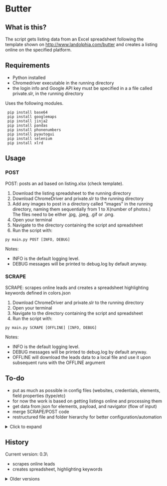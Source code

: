 # Butter

## What is this?

The script gets listing data from an Excel spreadsheet following the template shown on http://www.landolphia.com/butter and creates a listing online on the specified platform.

## Requirements

- Python installed
- Chromedriver executable in the running directory
- the login info and Google API key must be specified in a a file called private.slr, in the running directory

Uses the following modules.

```shell
 pip install base64
 pip install googlemaps 
 pip install jinja2
 pip install pandas
 pip install phonenumbers
 pip install pyautogui
 pip install selenium
 pip install xlrd
```

## Usage

### POST
 POST: posts an ad based on listing.xlsx (check template).
1. Download the listing spreadsheet to the running directory
2. Download ChromeDriver and private.slr to the running directory
3. Add any images to post in a directory called "images" in the running directory, naming them sequentially from 1 to X(number of photos.)\
The files need to be either .jpg, .jpeg, .gif or .png.
4. Open your terminal
5. Navigate to the directory containing the script and spreadsheet
6. Run the script with:
```shell
py main.py POST [INFO, DEBUG]
```

Notes:
- INFO is the default logging level.
- DEBUG messages will be printed to debug.log by default anyway.

### SCRAPE 
 SCRAPE: scrapes online leads and creates a spreadsheet highlighting keywords defined in colors.json
1. Download ChromeDriver and private.slr to the running directory
2. Open your terminal
3. Navigate to the directory containing the script and spreadsheet
4. Run the script with:
```shell
py main.py SCRAPE [OFFLINE] [INFO, DEBUG]
```

Notes:
- INFO is the default logging level.
- DEBUG messages will be printed to debug.log by default anyway.
- OFFLINE will download the leads data to a local file and use it upon subsequent runs with the OFFLINE argument

## To-do

- put as much as possible in config files (websites, credentials, elements, field properties (type/etc)
- for now the work is based on getting listings online and processing them
- get data from json for elements, payload, and navigator (flow of input)
- merge SCRAPE/POST code
- restructured file and folder hierarchy for better configuration/automation

<details>
	<summary> Click to expand </summary>

Other:
- contact page
- value formatting and validation
- value type in payload
- remove lxml (see next item)
- consolidate with HTML scraper
</details>

## History

Current version: 0.3\
- scrapes online leads
- creates spreadsheet, highlighting keywords

<details>
  <summary> Older versions </summary>

v0.2.5\
- remaining taks list is more user friendly
v0.2.4\
- faster (instant) description filling for tinyMCE
v0.2.3
- loops through photos in ./images/ and uploads them
v0.2.2[HOTFIX]
- waits for user to press enter after running the script to close the browser window
- credentials obfuscated
- fixed type in payload, leading to duplicate page/name entr
v0.2
- date and pets
- multiple floorplans
v0.1.8.5
- refactor, split navigator and element manipulation.
- assumes identifier type
- location, rent, floorplans, specifics, amenities
v0.1.8.5
- rotates log files
- console log level can be customized by passing an argument to the script (DEBUG, WARNING, INFO)
- documentation and website
- [HOTFIX] fixed duplicate logging and re-enabled implemented functionalities 
v0.1.8.3
Tweaks for first release
v0.1.8.2
Scrapes multiple floorplans from the spreadsheet
v0.1.8.1
Filling description/tinyMCE
v0.1.8
Refactoring done
v0.1.6
Finished preliminary scraping and posting.
v0.1.5
Retrieving postal code
Navigation progress
v0.1.4
Excel slurping
v0.1.3
Basic navigation
Refactoring
v0.1.2
Login
v0.1.1
Basic static keyword detection and highlighting.
v0.1
Basic info scraping and spreadheet output.
</details>
